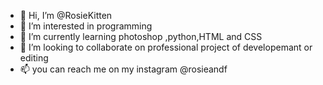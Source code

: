 - 👋 Hi, I’m @RosieKitten
- 👀 I’m interested in programming
- 🌱 I’m currently learning photoshop ,python,HTML and CSS
- 💞️ I’m looking to collaborate on professional project of developemant or editing
- 📫 you can reach me on my instagram @rosieandf

<!---
RosieKitten/RosieKitten is a ✨ special ✨ repository because its `README.md` (this file) appears on your GitHub profile.
You can click the Preview link to take a look at your changes.
--->
